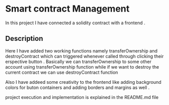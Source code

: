 # Smart contract Management

In this project I have connected a solidity contract with a frontend .

## Description

Here I have added two working functions namely transferOwnership and destroyContract which can triggered whenever called through clicking their erspective button .
Basically we can transferOwnership to some other account using transferOwnership function while if we want to destroy the current contract we can use destroyContract function

Also I have addeed some creativity to the frontend like adding background colors for buton containers and adding borders and margins as well . 

project execution and implementation is explained in the README.md file 
